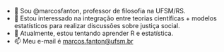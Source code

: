 - 👋 Sou @marcosfanton, professor de filosofia na UFSM/RS.
- 👀 Estou interessado na integração entre teorias científicas + modelos estatísticos para realizar discussões sobre justiça social.  
- 🌱 Atualmente, estou tentando aprender R e estatística. 
- 📫 Meu e-mail é marcos.fanton@ufsm.br

<!---
marcosfanton/marcosfanton is a ✨ special ✨ repository because its `README.md` (this file) appears on your GitHub profile.
You can click the Preview link to take a look at your changes.
--->
